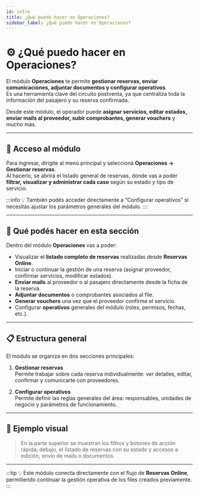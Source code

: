 ```yaml
---
id: intro
title: ¿Qué puedo hacer en Operaciones?
sidebar_label: ¿Qué puedo hacer en Operaciones?
---
```


# ⚙️ ¿Qué puedo hacer en Operaciones?

El módulo **Operaciones** te permite **gestionar reservas, enviar comunicaciones, adjuntar documentos y configurar operativos**.  
Es una herramienta clave del circuito postventa, ya que centraliza toda la información del pasajero y su reserva confirmada.

Desde este módulo, el operador puede **asignar servicios, editar estados, enviar mails al proveedor, subir comprobantes, generar vouchers** y mucho más.

---

## 🚪 Acceso al módulo

Para ingresar, dirigite al menú principal y seleccioná **Operaciones → Gestionar reservas**.  
Al hacerlo, se abrirá el listado general de reservas, donde vas a poder **filtrar, visualizar y administrar cada caso** según su estado y tipo de servicio.

:::info
💡 También podés acceder directamente a “Configurar operativos” si necesitás ajustar los parámetros generales del módulo.
:::

---

## 🧭 Qué podés hacer en esta sección

Dentro del módulo **Operaciones** vas a poder:

- Visualizar el **listado completo de reservas** realizadas desde **Reservas Online**.  
- Iniciar o continuar la gestión de una reserva (asignar proveedor, confirmar servicios, modificar estados).  
- **Enviar mails** al proveedor o al pasajero directamente desde la ficha de la reserva.  
- **Adjuntar documentos** o comprobantes asociados al file.  
- **Generar vouchers** una vez que el proveedor confirme el servicio.  
- Configurar **operativos** generales del módulo (roles, permisos, fechas, etc.).

---

## 📋 Estructura general

El módulo se organiza en dos secciones principales:

1. **Gestionar reservas**  
   Permite trabajar sobre cada reserva individualmente: ver detalles, editar, confirmar y comunicarte con proveedores.

2. **Configurar operativos**  
   Permite definir las reglas generales del área: responsables, unidades de negocio y parámetros de funcionamiento.

---

## 🧾 Ejemplo visual
<!-- ![Vista general del módulo Operaciones](/img/operaciones/vista-general-operaciones.png) -->

> En la parte superior se muestran los filtros y botones de acción rápida; debajo, el listado de reservas con su estado y accesos a edición, envío de mails o documentos.

---

:::tip
💡 Este módulo conecta directamente con el flujo de **Reservas Online**, permitiendo continuar la gestión operativa de los files creados previamente.
:::
